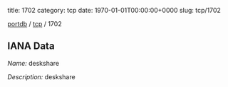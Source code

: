 title: 1702
category: tcp
date: 1970-01-01T00:00:00+0000
slug: tcp/1702

[portdb](/) / [tcp](/category/tcp.html) / 1702


## IANA Data

_Name:_ deskshare

_Description:_ deskshare


